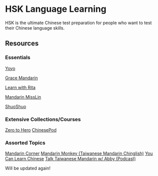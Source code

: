 # HSK Language Learning
HSK is the ultimate Chinese test preparation for people who want to test their Chinese language skills.

## Resources

### Essentials

[Yoyo](https://www.youtube.com/c/YangyangCheng)

[Grace Mandarin](https://www.youtube.com/c/GraceMandarinChinese)

[Learn with  Rita](https://www.youtube.com/c/LearnChinesewithRita)

[Mandarin MissLin](https://www.youtube.com/c/MandarinWithMissLin)

[ShuoShuo](https://www.youtube.com/c/ShuoshuoChinese说说中文)

### Extensive Collections/Courses
[Zero to Hero](https://www.youtube.com/c/ChineseZeroToHero)
[ChinesePod](https://www.youtube.com/user/ChinesePodTV)

### Assorted Topics
[Mandarin Corner](https://www.youtube.com/c/MandarinCorner2)
[Mandarin Monkey (Taiwanese Mandarin Chinglish)](https://www.youtube.com/c/MandarinMonkey)
[You Can Learn Chinese](https://www.youtube.com/channel/UCEMjz6grJabXyE_bBv-TuGw)
[Talk Taiwanese Mandarin w/ Abby (Podcast)](https://www.youtube.com/c/TalkTaiwaneseMandarinWithAbby)

Will be updated again!
